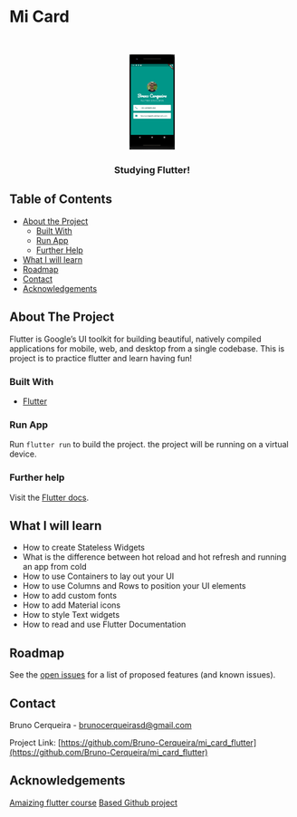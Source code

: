 # Mi Card

<!-- PROJECT  -->
<br />
<p align="center">
  <img src="./images/app-image.png" alt="Logo" width="80">

  <h3 align="center">Studying Flutter!</h3>
  </p>
</p>

<!-- TABLE OF CONTENTS -->

## Table of Contents

- [About the Project](#about-the-project)
  - [Built With](#built-with)
  - [Run App](#run-app)
  - [Further Help](#further-help)
- [What I will learn](#what-i-will-learn)
- [Roadmap](#roadmap)
- [Contact](#contact)
- [Acknowledgements](#acknowledgements)

<!-- ABOUT THE PROJECT -->

## About The Project

Flutter is Google’s UI toolkit for building beautiful, natively compiled applications for mobile, web, and desktop from a single codebase. This is project is to practice flutter and learn having fun!

### Built With

- [Flutter](https://flutter.dev/)

### Run App

Run `flutter run` to build the project. the project will be running on a virtual device.

### Further help

Visit the [Flutter docs](https://flutter.dev/docs).

## What I will learn

- How to create Stateless Widgets
- What is the difference between hot reload and hot refresh and running an app from cold
- How to use Containers to lay out your UI
- How to use Columns and Rows to position your UI elements
- How to add custom fonts
- How to add Material icons
- How to style Text widgets
- How to read and use Flutter Documentation

<!-- ROADMAP -->

## Roadmap

See the [open issues](https://github.com/Bruno-Cerqueira/mi_card_flutter/issues) for a list of proposed features (and known issues).

<!-- CONTACT -->

## Contact

Bruno Cerqueira - brunocerqueirasd@gmail.com

Project Link: [https://github.com/Bruno-Cerqueira/mi_card_flutter](https://github.com/Bruno-Cerqueira/mi_card_flutter)

<!-- ACKNOWLEDGEMENTS -->

## Acknowledgements

[Amaizing flutter course](https://www.udemy.com/course/flutter-bootcamp-with-dart/)
[Based Github project](https://github.com/londonappbrewery/mi_card_flutter)
